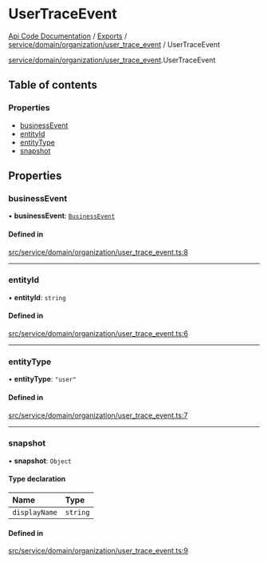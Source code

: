 # UserTraceEvent
[Api Code Documentation](../README.md) / [Exports](../modules.md) / [service/domain/organization/user\_trace\_event](../modules/service_domain_organization_user_trace_event.md) / UserTraceEvent

[service/domain/organization/user\_trace\_event](../modules/service_domain_organization_user_trace_event.md).UserTraceEvent

## Table of contents

### Properties

- [businessEvent](service_domain_organization_user_trace_event.UserTraceEvent.md#businessevent)
- [entityId](service_domain_organization_user_trace_event.UserTraceEvent.md#entityid)
- [entityType](service_domain_organization_user_trace_event.UserTraceEvent.md#entitytype)
- [snapshot](service_domain_organization_user_trace_event.UserTraceEvent.md#snapshot)

## Properties

### businessEvent

• **businessEvent**: [`BusinessEvent`](../modules/service_domain_business_event.md#businessevent)

#### Defined in

[src/service/domain/organization/user_trace_event.ts:8](https://github.com/openkfw/TruBudget/blob/c993c60c/api/src/service/domain/organization/user_trace_event.ts#L8)

___

### entityId

• **entityId**: `string`

#### Defined in

[src/service/domain/organization/user_trace_event.ts:6](https://github.com/openkfw/TruBudget/blob/c993c60c/api/src/service/domain/organization/user_trace_event.ts#L6)

___

### entityType

• **entityType**: ``"user"``

#### Defined in

[src/service/domain/organization/user_trace_event.ts:7](https://github.com/openkfw/TruBudget/blob/c993c60c/api/src/service/domain/organization/user_trace_event.ts#L7)

___

### snapshot

• **snapshot**: `Object`

#### Type declaration

| Name | Type |
| :------ | :------ |
| `displayName` | `string` |

#### Defined in

[src/service/domain/organization/user_trace_event.ts:9](https://github.com/openkfw/TruBudget/blob/c993c60c/api/src/service/domain/organization/user_trace_event.ts#L9)
